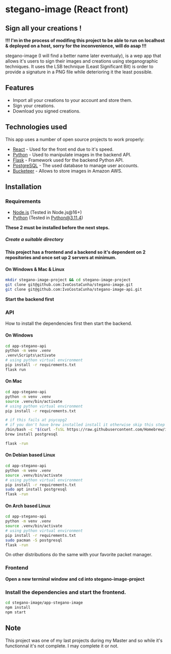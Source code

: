 # stegano-image (React front)
## Sign all your creations !

**!!! I'm in the process of modifing this project to be able to run on localhost & deployed on a host, sorry for the inconvenience, will do asap !!!**

stegano-image (I will find a better name later eventualy), is a wep app that allows it's users to sign their images and creations using steganographic techniques.
It uses the LSB technique (Least Significant Bit) is order to provide a signature in a PNG file while deterioring it the least possible.

## Features
- Import all your creations to your account and store them.
- Sign your creations.
- Download you signed creations.

## Technologies used
This app uses a number of open source projects to work properly:

- [React](https://fr.legacy.reactjs.org/) - Used for the front end due to it's speed.
- [Python](https://www.python.org/) - Used to manipulate images in the backend API.
- [Flask](https://flask.palletsprojects.com/en/2.3.x/) - Framework used for the backend Python API.
- [PostgreSQL](https://www.postgresql.org/) - The used database to manage user accounts.
- [Bucketeer](https://bucketeer.io/) - Allows to store images in Amazon AWS.

## Installation

### Requirements
- [Node.js](https://nodejs.org/) (Tested in Node.js@16+)
- [Python](https://www.python.org/) (Tested in Python@3.11.4)

**These 2 must be installed before the next steps.**

##### Create a suitable directory

**This project has a frontend and a backend so it's dependent on 2 repositories and once set up 2 servers at minimum.**

#### On Windows & Mac & Linux
```sh
mkdir stegano-image-project && cd stegano-image-project
git clone git@github.com:IvoCostaCunha/stegano-image.git
git clone git@github.com:IvoCostaCunha/stegano-image-api.git
```
**Start the backend first**

### API

How to install the dependencies first then start the backend.

#### On Windows
```sh
cd app-stegano-api
python -m venv .venv
.venv\Scripts\activate
# using python virtual environment
pip install -r requirements.txt
flask run
```

#### On Mac
```sh
cd app-stegano-api
python -m venv .venv
source .venv/bin/activate
# using python virtual environment
pip install -r requirements.txt

# if this fails at psycopg2
# if you don't have brew installed install it otherwise skip this step
/bin/bash -c "$(curl -fsSL https://raw.githubusercontent.com/Homebrew/install/HEAD/install.sh)"
brew install postgresql

flask -run
```

#### On Debian based Linux
```sh
cd app-stegano-api
python -m venv .venv
source .venv/bin/activate
# using python virtual environment
pip install -r requirements.txt
sudo apt install postgresql
flask -run
```

#### On Arch based Linux
```sh
cd app-stegano-api
python -m venv .venv
source .venv/bin/activate
# using python virtual environment
pip install -r requirements.txt
sudo pacman -S postgresql
flask -run
```

On other distributions do the same with your favorite packet manager.

### Frontend

**Open a new terminal window and cd into stegano-image-project**

### Install the dependencies and start the frontend.
```sh
cd stegano-image/app-stegano-image
npm install
npm start
```
## Note
This project was one of my last projects during my Master and so while it's functionnal it's not complete. I may complete it or not.
